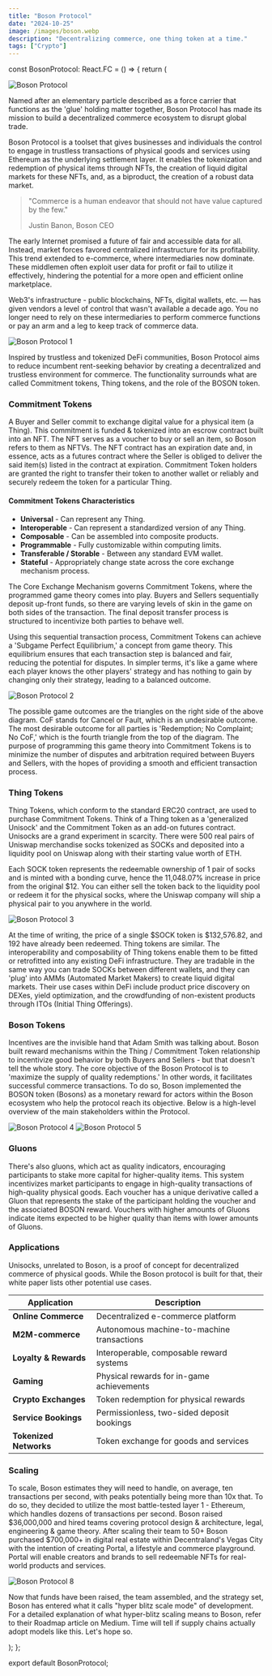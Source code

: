 ```yaml
---
title: "Boson Protocol"
date: "2024-10-25"
image: /images/boson.webp
description: "Decentralizing commerce, one thing token at a time."
tags: ["Crypto"]
---
```


const BosonProtocol: React.FC = () => {
  return (
    <article>
      <Image src="/images/articles/boson.webp" alt="Boson Protocol" />
      <p>
        Named after an elementary particle described as a force carrier that functions as the 'glue'
        holding matter together, Boson Protocol has made its mission to build a decentralized
        commerce ecosystem to disrupt global trade.
      </p>
      <p>
        Boson Protocol is a toolset that gives businesses and individuals the control to engage in
        trustless transactions of physical goods and services using Ethereum as the underlying
        settlement layer. It enables the tokenization and redemption of physical items through NFTs,
        the creation of liquid digital markets for these NFTs, and, as a biproduct, the creation of
        a robust data market.
      </p>
      <p></p>
      <blockquote>
        "Commerce is a human endeavor that should not have value captured by the few."
        <p>Justin Banon, Boson CEO</p>
      </blockquote>
      <p>
        The early Internet promised a future of fair and accessible data for all. Instead, market
        forces favored centralized infrastructure for its profitability. This trend extended to
        e-commerce, where intermediaries now dominate. These middlemen often exploit user data for
        profit or fail to utilize it effectively, hindering the potential for a more open and
        efficient online marketplace.
      </p>
      <p>
        Web3's infrastructure - public blockchains, NFTs, digital wallets, etc. — has given vendors
        a level of control that wasn't available a decade ago. You no longer need to rely on these
        intermediaries to perform commerce functions or pay an arm and a leg to keep track of
        commerce data.
      </p>
      <Image src="/images/articles/bp-1.webp" alt="Boson Protocol 1" />
      <p>
        Inspired by trustless and tokenized DeFi communities, Boson Protocol aims to reduce
        incumbent rent-seeking behavior by creating a decentralized and trustless environment for
        commerce. The functionality surrounds what are called Commitment tokens, Thing tokens, and
        the role of the BOSON token.
      </p>
      <h3>Commitment Tokens</h3>
      <p>
        A Buyer and Seller commit to exchange digital value for a physical item (a Thing). This
        commitment is funded & tokenized into an escrow contract built into an NFT. The NFT serves
        as a voucher to buy or sell an item, so Boson refers to them as NFTVs. The NFT contract has
        an expiration date and, in essence, acts as a futures contract where the Seller is obliged
        to deliver the said item(s) listed in the contract at expiration. Commitment Token holders
        are granted the right to transfer their token to another wallet or reliably and securely
        redeem the token for a particular Thing.
      </p>
      <h4>Commitment Tokens Characteristics</h4>
      <ul>
        <li>
          <strong>Universal</strong> - Can represent any Thing.
        </li>
        <li>
          <strong>Interoperable</strong> - Can represent a standardized version of any Thing.
        </li>
        <li>
          <strong>Composable</strong> - Can be assembled into composite products.
        </li>
        <li>
          <strong>Programmable</strong> - Fully customizable within computing limits.
        </li>
        <li>
          <strong>Transferable / Storable</strong> - Between any standard EVM wallet.
        </li>
        <li>
          <strong>Stateful</strong> - Appropriately change state across the core exchange mechanism
          process.
        </li>
      </ul>
      <p>
        The Core Exchange Mechanism governs Commitment Tokens, where the programmed game theory
        comes into play. Buyers and Sellers sequentially deposit up-front funds, so there are
        varying levels of skin in the game on both sides of the transaction. The final deposit
        transfer process is structured to incentivize both parties to behave well.
      </p>
      <p>
        Using this sequential transaction process, Commitment Tokens can achieve a 'Subgame Perfect
        Equilibrium,' a concept from game theory. This equilibrium ensures that each transaction
        step is balanced and fair, reducing the potential for disputes. In simpler terms, it's like
        a game where each player knows the other players' strategy and has nothing to gain by
        changing only their strategy, leading to a balanced outcome.
      </p>
      <Image src="/images/articles/bp-2.webp" alt="Boson Protocol 2" />
      <p>
        The possible game outcomes are the triangles on the right side of the above diagram. CoF
        stands for Cancel or Fault, which is an undesirable outcome. The most desirable outcome for
        all parties is 'Redemption; No Complaint; No CoF,' which is the fourth triangle from the top
        of the diagram. The purpose of programming this game theory into Commitment Tokens is to
        minimize the number of disputes and arbitration required between Buyers and Sellers, with
        the hopes of providing a smooth and efficient transaction process.
      </p>
      <h3>Thing Tokens</h3>
      <p>
        Thing Tokens, which conform to the standard ERC20 contract, are used to purchase Commitment
        Tokens. Think of a Thing token as a 'generalized Unisock' and the Commitment Token as an
        add-on futures contract. Unisocks are a grand experiment in scarcity. There were 500 real
        pairs of Uniswap merchandise socks tokenized as SOCKs and deposited into a liquidity pool on
        Uniswap along with their starting value worth of ETH.
      </p>
      <p>
        Each SOCK token represents the redeemable ownership of 1 pair of socks and is minted with a
        bonding curve, hence the 11,048.07% increase in price from the original $12. You can either
        sell the token back to the liquidity pool or redeem it for the physical socks, where the
        Uniswap company will ship a physical pair to you anywhere in the world.
      </p>
      <Image src="/images/articles/bp-3.webp" alt="Boson Protocol 3" />
      <p></p>
      <p>
        At the time of writing, the price of a single $SOCK token is $132,576.82, and 192 have already been
        redeemed. Thing tokens are similar. The interoperability and composability of Thing tokens
        enable them to be fitted or retrofitted into any existing DeFi infrastructure. They are
        tradable in the same way you can trade SOCKs between different wallets, and they can 'plug'
        into AMMs (Automated Market Makers) to create liquid digital markets. Their use cases within
        DeFi include product price discovery on DEXes, yield optimization, and the crowdfunding of
        non-existent products through ITOs (Initial Thing Offerings).
      </p>
      <h3>Boson Tokens</h3>
      <p>
        Incentives are the invisible hand that Adam Smith was talking about. Boson built reward
        mechanisms within the Thing / Commitment Token relationship to incentivize good behavior by
        both Buyers and Sellers - but that doesn't tell the whole story. The core objective of the
        Boson Protocol is to 'maximize the supply of quality redemptions.' In other words, it
        facilitates successful commerce transactions. To do so, Boson implemented the BOSON token
        (Bosons) as a monetary reward for actors within the Boson ecosystem who help the protocol
        reach its objective. Below is a high-level overview of the main stakeholders within the
        Protocol.
      </p>
      <Image src="/images/articles/bp-4.webp" alt="Boson Protocol 4" />
      <Image src="/images/articles/bp-5.webp" alt="Boson Protocol 5" />
      <h3>Gluons</h3>
      <p>
        There's also gluons, which act as quality indicators, encouraging participants to stake
        more capital for higher-quality items. This system incentivizes market participants to
        engage in high-quality transactions of high-quality physical goods. Each voucher has a
        unique derivative called a Gluon that represents the stake of the participant holding the
        voucher and the associated BOSON reward. Vouchers with higher amounts of Gluons indicate
        items expected to be higher quality than items with lower amounts of Gluons.
      </p>
      <h3>Applications</h3>
      <p>
        Unisocks, unrelated to Boson, is a proof of concept for decentralized commerce of physical
        goods. While the Boson protocol is built for that, their white paper lists other potential
        use cases.
      </p>
      <table>
        <thead>
          <tr>
            <th>Application</th>
            <th>Description</th>
          </tr>
        </thead>
        <tbody>
          <tr>
            <td>
              <strong>Online Commerce</strong>
            </td>
            <td>Decentralized e-commerce platform</td>
          </tr>
          <tr>
            <td>
              <strong>M2M-commerce</strong>
            </td>
            <td>Autonomous machine-to-machine transactions</td>
          </tr>
          <tr>
            <td>
              <strong>Loyalty & Rewards</strong>
            </td>
            <td>Interoperable, composable reward systems</td>
          </tr>
          <tr>
            <td>
              <strong>Gaming</strong>
            </td>
            <td>Physical rewards for in-game achievements</td>
          </tr>
          <tr>
            <td>
              <strong>Crypto Exchanges</strong>
            </td>
            <td>Token redemption for physical rewards</td>
          </tr>
          <tr>
            <td>
              <strong>Service Bookings</strong>
            </td>
            <td>Permissionless, two-sided deposit bookings</td>
          </tr>
          <tr>
            <td>
              <strong>Tokenized Networks</strong>
            </td>
            <td>Token exchange for goods and services</td>
          </tr>
        </tbody>
      </table>
      <h3>Scaling</h3>
      <p>
        To scale, Boson estimates they will need to handle, on average, ten transactions per second,
        with peaks potentially being more than 10x that. To do so, they decided to utilize the most
        battle-tested layer 1 - Ethereum, which handles dozens of transactions per second. Boson
        raised $36,000,000 and hired teams covering protocol design & architecture, legal,
        engineering & game theory. After scaling their team to 50+ Boson purchased $700,000+ in digital real estate within Decentraland's 
        Vegas City with the intention of creating Portal, a lifestyle and commerce playground. Portal will enable creators and brands to sell
        redeemable NFTs for real-world products and services.
      </p>
      <Image src="/images/articles/bp-8.webp" alt="Boson Protocol 8" />
      <p></p>
      <p>
        Now that funds have been raised, the team assembled, and the strategy set, Boson has entered
        what it calls "hyper blitz scale mode" of development. For a detailed explanation of what
        hyper-blitz scaling means to Boson, refer to their Roadmap article on Medium. Time will tell
        if supply chains actually adopt models like this. Let's hope so.
      </p>
    </article>
  );
};

export default BosonProtocol;
